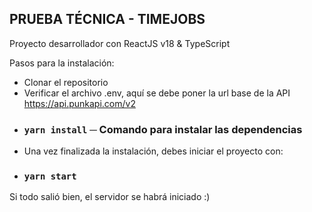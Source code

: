 ## PRUEBA TÉCNICA - TIMEJOBS

Proyecto desarrollador con ReactJS v18 & TypeScript

Pasos para la instalación:

- Clonar el repositorio
- Verificar el archivo .env, aquí se debe poner la url base de la API https://api.punkapi.com/v2
- ### `yarn install` ─ Comando para instalar las dependencias
- Una vez finalizada la instalación, debes iniciar el proyecto con:
- ### `yarn start`

Si todo salió bien, el servidor se habrá iniciado :)
